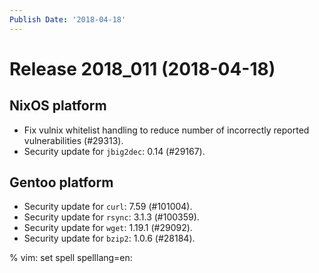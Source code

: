 ```yaml
---
Publish Date: '2018-04-18'
---
```


# Release 2018_011 (2018-04-18)

## NixOS platform

- Fix vulnix whitelist handling to reduce number of incorrectly reported
  vulnerabilities (#29313).
- Security update for `jbig2dec`: 0.14 (#29167).

## Gentoo platform

- Security update for `curl`: 7.59 (#101004).
- Security update for `rsync`: 3.1.3 (#100359).
- Security update for `wget`: 1.19.1 (#29092).
- Security update for `bzip2`: 1.0.6 (#28184).

% vim: set spell spelllang=en:
